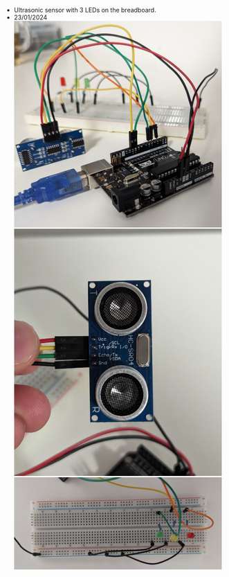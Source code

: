- Ultrasonic sensor with 3 LEDs on the breadboard.
- 23/01/2024
  ![Arduino](/ultrasonicSensorLEDs/banners/arduino.jpg)
  ![Ultrasonic Sensor](/ultrasonicSensorLEDs/banners/ultrasonicSensor.jpg)
  ![Breadboard](/ultrasonicSensorLEDs/banners/breadboard.jpg)
